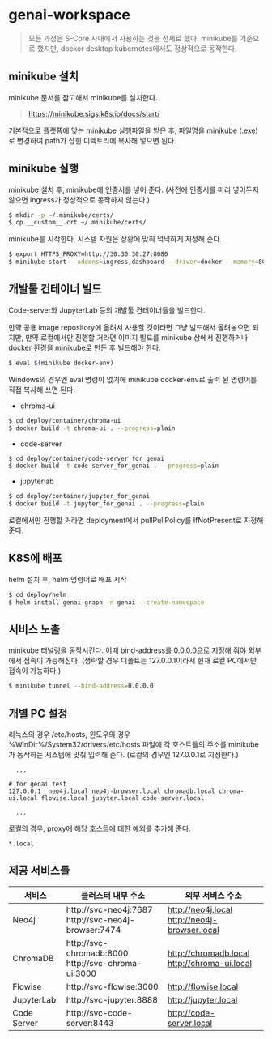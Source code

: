 # genai-workspace

> 모든 과정은 S-Core 사내에서 사용하는 것을 전제로 했다.
> minikube를 기준으로 했지만, docker desktop kubernetes에서도 정상적으로 동작한다.

## minikube 설치

minikube 문서를 참고해서 minikube를 설치한다.

> https://minikube.sigs.k8s.io/docs/start/

기본적으로 플랫폼에 맞는 minikube 실행파일을 받은 후, 파일명을 minikube (.exe) 로 변경하여 path가 잡힌 디렉토리에 복사해 넣으면 된다.

## minikube 실행

minikube 설치 후, minikube에 인증서를 넣어 준다. (사전에 인증서를 미리 넣어두지 않으면 ingress가 정상적으로 동작하지 않는다.)

```sh
$ mkdir -p ~/.minikube/certs/
$ cp __custom__.crt ~/.minikube/certs/
```

minikube를 시작한다. 시스템 자원은 상황에 맞춰 넉넉하게 지정해 준다.

```sh
$ export HTTPS_PROXY=http://30.30.30.27:8080
$ minikube start --addons=ingress,dashboard --driver=docker --memory=8GB --cpus=4 --disk-size=30GB
```

## 개발툴 컨테이너 빌드

Code-server와 JupyterLab 등의 개발툴 컨테이너들을 빌드한다.

만약 공용 image repository에 올려서 사용할 것이라면 그냥 빌드해서 올려놓으면 되지만, 만약 로컬에서만 진행할 거라면 이미지 빌드를 minikube 상에서 진행하거나 docker 환경을 minikube로 만든 후 빌드해야 한다.

```sh
$ eval $(minikube docker-env)
```

Windows의 경우엔 eval 명령이 없기에 minikube docker-env로 출력 된 명령어를 직접 복사해 쓰면 된다.

* chroma-ui
```sh
$ cd deploy/container/chroma-ui
$ docker build -t chroma-ui . --progress=plain
```

* code-server
```sh
$ cd deploy/container/code-server_for_genai
$ docker build -t code-server_for_genai . --progress=plain
```

* jupyterlab
```sh
$ cd deploy/container/jupyter_for_genai
$ docker build -t jupyter_for_genai . --progress=plain
```

로컬에서만 진행할 거라면 deployment에서 pullPullPolicy를 IfNotPresent로 지정해 준다.

## K8S에 배포

helm 설치 후, helm 명령어로 배포 시작

```sh
$ cd deploy/helm
$ helm install genai-graph -n genai --create-namespace
```

## 서비스 노출

minikube 터널링을 동작시킨다. 이때 bind-address를 0.0.0.0으로 지정해 줘야 외부에서 접속이 가능해진다. (생략할 경우 디폴트는 127.0.0.1이라서 현재 로컬 PC에서만 접속이 가능하다.)

```sh
$ minikube tunnel --bind-address=0.0.0.0
```

## 개별 PC 설정

리눅스의 경우 /etc/hosts, 윈도우의 경우 %WinDir%/System32/drivers/etc/hosts 파일에 각 호스트들의 주소를 minikube가 동작하는 시스템에 맞춰 입력해 준다. (로컬의 경우엔 127.0.0.1로 지정한다.)

```
  ...

# for genai test
127.0.0.1  neo4j.local neo4j-browser.local chromadb.local chroma-ui.local flowise.local jupyter.local code-server.local

  ...
```

로컬의 경우, proxy에 해당 호스트에 대한 예외를 추가해 준다.

```
*.local
```

## 제공 서비스들

| 서비스 | 클러스터 내부 주소 | 외부 서비스 주소 |
|-------|-------------------|-----------------|
| Neo4j | http://svc-neo4j:7687 <br/> http://svc-neo4j-browser:7474 | http://neo4j.local <br/> http://neo4j-browser.local |
| ChromaDB | http://svc-chromadb:8000 <br/> http://svc-chroma-ui:3000 | http://chromadb.local <br/> http://chroma-ui.local |
| Flowise | http://svc-flowise:3000 | http://flowise.local |
| JupyterLab | http://svc-jupyter:8888 | http://jupyter.local |
| Code Server | http://svc-code-server:8443 | http://code-server.local |
